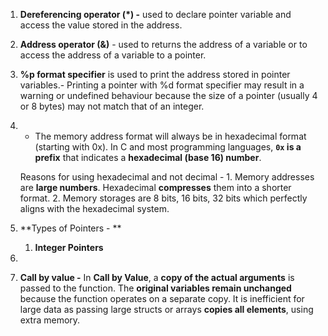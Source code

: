 1. **Dereferencing operator (*) -** used to declare pointer variable and access the value stored in the address.
2. **Address operator (&)** - used to returns the address of a variable or to access the address of a variable to a pointer.
3. **%p format specifier** is used to print the address stored in pointer variables.- Printing a pointer with %d format specifier may result in a warning or undefined behaviour because the size of a pointer (usually 4 or 8 bytes) may not match that of an integer.
4. - The memory address format will always be in hexadecimal format (starting with 0x). In C and most programming languages, **`0x` is a prefix** that indicates a **hexadecimal (base 16) number**. 
	
	Reasons for using hexadecimal and not decimal - 
		1. Memory addresses are **large numbers**. Hexadecimal **compresses** them into a shorter format.
		2. Memory storages are 8 bits, 16 bits, 32 bits which perfectly aligns with the hexadecimal system. 
5. **Types of Pointers - **
	1. ****Integer Pointers****
6. 
7. **Call by value -** In **Call by Value**, a **copy of the actual arguments** is passed to the function. The **original variables remain unchanged** because the function operates on a separate copy. It is inefficient for large data as passing large structs or arrays **copies all elements**, using extra memory.